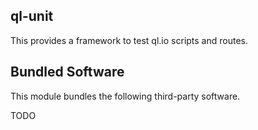 ## ql-unit

This provides a framework to test ql.io scripts and routes.

## Bundled Software

This module bundles the following third-party software.

TODO